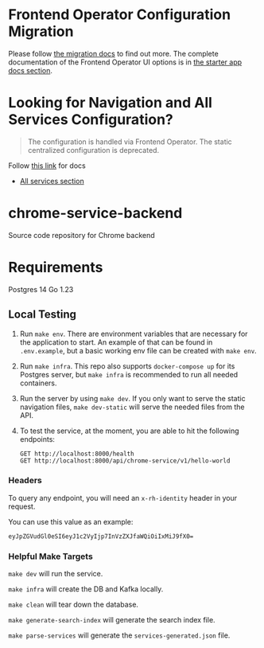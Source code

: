 # Frontend Operator Configuration Migration

Please follow [the migration docs](./docs/feo-migration-guide.md) to find out more. The complete documentation of the Frontend Operator UI options is in [the starter app docs section](https://github.com/RedHatInsights/frontend-starter-app/blob/master/docs/frontend-operator/index.md).

# Looking for Navigation and All Services Configuration?

> The configuration is handled via Frontend Operator. The static centralized configuration is deprecated.

Follow [this link](./docs/cloud-services-config.md) for docs

- [All services section](./docs/cloud-services-config.md#allservices)

# chrome-service-backend
Source code repository for Chrome backend

# Requirements
Postgres 14
Go 1.23

## Local Testing

1. Run `make env`. There are environment variables that are necessary for the application to start.
   An example of that can be found in `.env.example`, but a basic working env file can be created with `make env`.

2. Run `make infra`. This repo also supports `docker-compose up` for its Postgres server, but `make infra` 
   is recommended to run all needed containers. 

3. Run the server by using `make dev`.
   If you only want to serve the static navigation files, `make dev-static` will serve the needed files from the API.

4. To test the service, at the moment, you are able to hit the following endpoints:

    ```
    GET http://localhost:8000/health
    GET http://localhost:8000/api/chrome-service/v1/hello-world
    ```

### Headers

To query any endpoint, you will need an `x-rh-identity` header in your request.

You can use this value as an example:

```
eyJpZGVudGl0eSI6eyJ1c2VyIjp7InVzZXJfaWQiOiIxMiJ9fX0=
```

### Helpful Make Targets

`make dev` will run the service.

`make infra` will create the DB and Kafka locally.

`make clean` will tear down the database.

`make generate-search-index` will generate the search index file.

`make parse-services` will generate the `services-generated.json` file.
